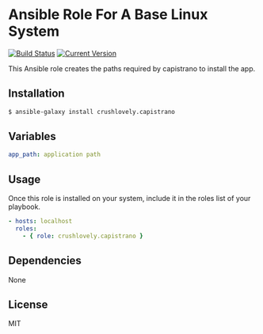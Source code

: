 # Ansible Role For A Base Linux System

[![Build Status](http://img.shields.io/travis/crushlovely/ansible-capistrano.svg?style=flat)](https://travis-ci.org/crushlovely/ansible-capistrano)
[![Current Version](http://img.shields.io/github/release/crushlovely/ansible-capistrano.svg?style=flat)](https://galaxy.ansible.com/list#/roles/1180)

This Ansible role creates the paths required by capistrano to install the app.

## Installation

``` bash
$ ansible-galaxy install crushlovely.capistrano
```

## Variables

``` yaml
app_path: application path
```

## Usage

Once this role is installed on your system, include it in the roles list of your playbook.

``` yaml
- hosts: localhost
  roles:
    - { role: crushlovely.capistrano }
```

## Dependencies

None

## License

MIT